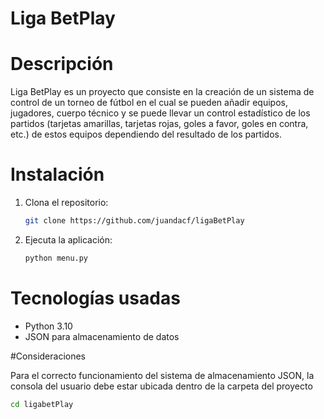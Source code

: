 # Liga BetPlay

# Descripción

Liga BetPlay es un proyecto que consiste en la creación de un sistema de control de un torneo de fútbol en el cual se pueden añadir equipos, jugadores, cuerpo técnico y se puede llevar un control estadístico de los partidos (tarjetas amarillas, tarjetas rojas, goles a favor, goles en contra, etc.) de estos equipos dependiendo del resultado de los partidos.

# Instalación

1. Clona el repositorio:
   ```bash
   git clone https://github.com/juandacf/ligaBetPlay
   ```
2. Ejecuta la aplicación:
   ```bash
   python menu.py
   ```

# Tecnologías usadas

- Python 3.10
- JSON para almacenamiento de datos


#Consideraciones

Para el correcto funcionamiento del sistema de almacenamiento JSON, la consola del usuario debe estar ubicada dentro de la carpeta del proyecto
   ```bash
   cd ligabetPlay
   ```
